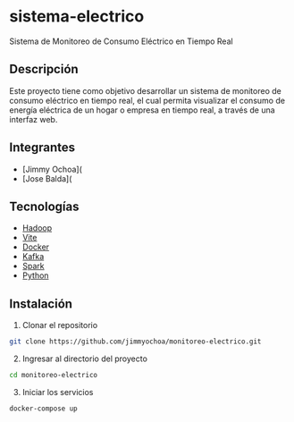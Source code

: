 # sistema-electrico
Sistema de Monitoreo de Consumo Eléctrico en Tiempo Real

## Descripción
Este proyecto tiene como objetivo desarrollar un sistema de monitoreo de consumo eléctrico en tiempo real, el cual permita visualizar el consumo de energía eléctrica de un hogar o empresa en tiempo real, a través de una interfaz web.

## Integrantes
- [Jimmy Ochoa](
- [Jose Balda](

## Tecnologías
- [Hadoop](https://hadoop.apache.org/)
- [Vite](https://vitejs.dev/)
- [Docker](https://www.docker.com/)
- [Kafka](https://kafka.apache.org/)
- [Spark](https://spark.apache.org/)
- [Python](https://www.python.org/)

## Instalación
1. Clonar el repositorio
```bash
git clone https://github.com/jimmyochoa/monitoreo-electrico.git
```

2. Ingresar al directorio del proyecto
```bash
cd monitoreo-electrico
```

3. Iniciar los servicios
```bash
docker-compose up
```